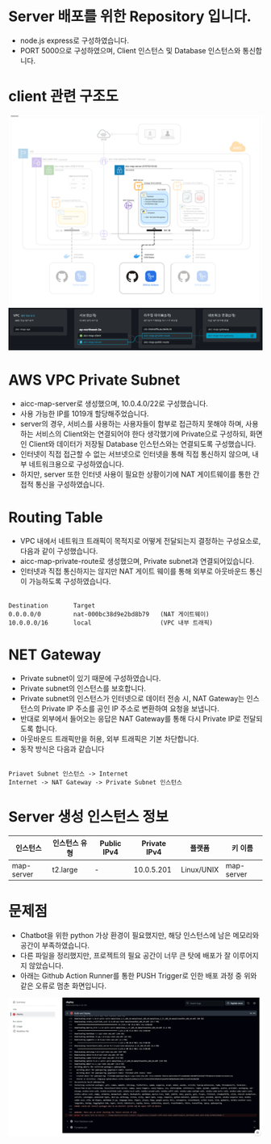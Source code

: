 # Server 배포를 위한 Repository 입니다. 

- node.js express로 구성하였습니다. 
- PORT 5000으로 구성하였으며, Client 인스턴스 및 Database 인스턴스와 통신합니다. 

# client 관련 구조도
![client](./readme_image/server.png)
![alt text](./readme_image/image.png)

# AWS VPC Private Subnet
- aicc-map-server로 생성했으며, 10.0.4.0/22로 구성했습니다. 
- 사용 가능한 IP를 1019개 할당해주었습니다.
- server의 경우, 서비스를 사용하는 사용자들이 함부로 접근하지 못해야 하며, 사용하는 서비스의 Client와는 연결되어야 한다 생각했기에 Private으로 구성하되, 화면인 Client와 데이터가 저장될 Database 인스턴스와는 연결되도록 구성했습니다. 
- 인터넷이 직접 접근할 수 없는 서브넷으로 인터넷을 통해 직접 통신하지 않으며, 내부 네트워크용으로 구성하였습니다. 
- 하지만, server 또한 인터넷 사용이 필요한 상황이기에 NAT 게이트웨이를 통한 간접적 통신을 구성하였습니다.  

# Routing Table
- VPC 내에서 네트워크 트래픽이 목적지로 어떻게 전달되는지 결정하는 구성요소로, 다음과 같이 구성했습니다. 
- aicc-map-private-route로 생성했으며, Private subnet과 연결되어있습니다.
- 인터넷과 직접 통신하지는 않지만 NAT 게이트 웨이를 통해 외부로 아웃바운드 통신이 가능하도록 구성하였습니다. 

``` 

Destination       Target
0.0.0.0/0         nat-000bc38d9e2bd8b79   (NAT 게이트웨이)
10.0.0.0/16       local                   (VPC 내부 트래픽)

```

# NET Gateway
- Private subnet이 있기 때문에 구성하였습니다. 
- Private subnet의 인스턴스를 보호합니다. 
- Private subnet의 인스턴스가 인터넷으로 데이터 전송 시, NAT Gateway는 인스턴스의 Private IP 주소를 공인 IP 주소로 변환하여 요청을 보냅니다. 
- 반대로 외부에서 들어오는 응답은 NAT Gateway를 통해 다시 Private IP로 전달되도록 합니다. 
- 아웃바운드 트래픽만을 허용, 외부 트래픽은 기본 차단합니다. 
- 동작 방식은 다음과 같습니다 

```

Priavet Subnet 인스턴스 -> Internet
Internet -> NAT Gateway -> Private Subnet 인스턴스

```

# Server 생성 인스턴스 정보 

| 인스턴스 | 인스턴스 유형 | Public IPv4 | Private IPv4 | 플랫폼 | 키 이름 |
|---------|--------------|-------------|--------------|--------|--------|
|map-server|t2.large|-|10.0.5.201|Linux/UNIX|map-server|

# 문제점 
- Chatbot을 위한 python 가상 환경이 필요했지만, 해당 인스턴스에 남은 메모리와 공간이 부족하였습니다. 
- 다른 파일을 정리했지만, 프로젝트의 필요 공간이 너무 큰 탓에 배포가 잘 이루어지지 않았습니다. 
- 아래는 Github Action Runner를 통한 PUSH Trigger로 인한 배포 과정 중 위와 같은 오류로 멈춘 화면입니다. 

![error](./readme_image/error.png)
